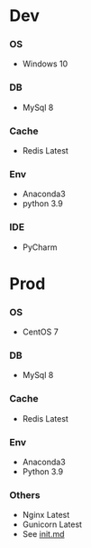 # Dev

### OS

* Windows 10

### DB

* MySql 8

### Cache

* Redis Latest

### Env

* Anaconda3
* python 3.9

### IDE

* PyCharm

# Prod

### OS

* CentOS 7

### DB

* MySql 8

### Cache

* Redis Latest

### Env

* Anaconda3
* Python 3.9

### Others

* Nginx Latest
* Gunicorn Latest
* See [init.md](init.md)
